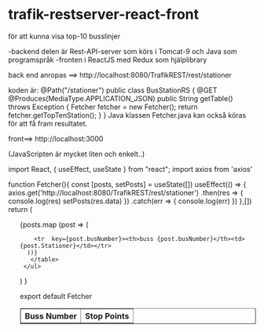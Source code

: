 # trafik-restserver-react-front
för att kunna visa top-10 busslinjer 

-backend delen är Rest-API-server som körs i Tomcat-9 och Java som programspråk
-fronten i ReactJS med Redux som hjälplibrary

back end anropas ==>  http://localhost:8080/TrafikREST/rest/stationer

koden är:
@Path("/stationer")
public class BusStationRS {
	@GET
	@Produces(MediaType.APPLICATION_JSON)
	public String getTable() throws Exception {
		Fetcher fetcher = new Fetcher();
		return fetcher.getTopTenStation();
	}
}
Java klassen Fetcher.java kan också köras för att få fram resultatet.


front==>  http://localhost:3000



 (JavaScripten är mycket liten och enkelt..)


import React, { useEffect, useState } from "react";
import axios from 'axios'

function Fetcher(){
   const [posts, setPosts] = useState([])
  useEffect(() => {
     axios.get('http://localhost:8080/TrafikREST/rest/stationer')
     .then(res => {
     console.log(res)
     setPosts(res.data)
     })
     .catch(err => {
     console.log(err)
    })
 },[])
 return (
  <div>
     <ul>
	 <table border="1"><tr><th>Buss Number</th><th>Stop Points</th></tr>
      {posts.map (post => (
       
		<tr  key={post.busNumber}><th>buss {post.busNumber}</th><td>{post.Stationer}</td></tr>
      ))}
	   </table>
     </ul>
   </div>
  )
}

export default Fetcher
